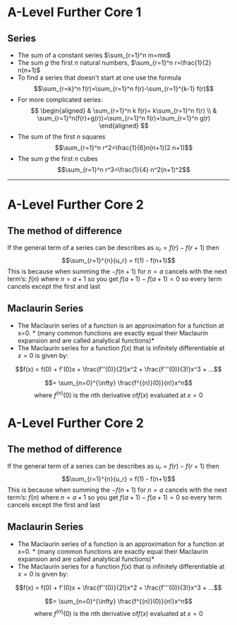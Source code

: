 # A-Level Further Core 1
## Series
- The sum of a constant series $\sum_{r=1}^n m=mn$
- The sum $g$ the first $n$ natural numbers, $\sum_{r=1}^n r=\frac{1}{2} n(n+1)$
- To find a series that doesn't start at one use the formula $$\sum_{r=k}^n f(r)=\sum_{r=1}^n f(r)-\sum_{r=1}^{k-1} f(r)$$
- For more complicated series:
$$
\begin{aligned}
& \sum_{r=1}^n k f(r)= k\sum_{r=1}^n f(r) \\
& \sum_{r=1}^n(f(r)+g(r))=\sum_{r=1}^n f(r)+\sum_{r=1}^n g(r)
\end{aligned}
$$
- The sum of the first $n$ squares $$\sum_{r=1}^n r^2=\frac{1}{6}n(n+1)(2 n+1)$$
- The sum $g$ the first $n$ cubes $$\sum_{r=1}^n r^3=\frac{1}{4} n^2(n+1)^2$$

***

# A-Level Further Core 2
## The method of difference

If the general term of a series can be describes as $u_r = f(r) - f(r+1)$ then $$\sum_{r=1}^{n}{u_r} = f(1) - f(n+1)$$
This is because when summing the $-f(n+1)$ for $n = a$ cancels with the next term’s: $f(n)$ where $n = a+1$ so you get $f(a+1) - f(a+1) = 0$ so every term cancels except the first and last

## Maclaurin Series

- The Maclaurin series of a function is an approximation for a function at x=0. * (many common functions are exactly equal their Maclaurin expansion and are called analytical functions)*
- The Maclaurin series for a function $f(x)$ that is infinitely differentiable at $x = 0$ is given by:

$$f(x) = f(0) + f'(0)x + \frac{f''(0)}{2!}x^2 + \frac{f'''(0)}{3!}x^3 + ...$$

$$= \sum_{n=0}^{\infty} \frac{f^{(n)}(0)}{n!}x^n$$$$\text{where } f^{(n)}(0) \text{ is the }n\text{th derivative of} f(x) \text{ evaluated at } x = 0$$


# A-Level Further Core 2
## The method of difference

If the general term of a series can be describes as $u_r = f(r) - f(r+1)$ then $$\sum_{r=1}^{n}{u_r} = f(1) - f(n+1)$$
This is because when summing the $-f(n+1)$ for $n = a$ cancels with the next term’s: $f(n)$ where $n = a+1$ so you get $f(a+1) - f(a+1) = 0$ so every term cancels except the first and last

## Maclaurin Series

- The Maclaurin series of a function is an approximation for a function at x=0. * (many common functions are exactly equal their Maclaurin expansion and are called analytical functions)*
- The Maclaurin series for a function $f(x)$ that is infinitely differentiable at $x = 0$ is given by:

$$f(x) = f(0) + f'(0)x + \frac{f''(0)}{2!}x^2 + \frac{f'''(0)}{3!}x^3 + ...$$

$$= \sum_{n=0}^{\infty} \frac{f^{(n)}(0)}{n!}x^n$$$$\text{where } f^{(n)}(0) \text{ is the }n\text{th derivative of} f(x) \text{ evaluated at } x = 0$$


